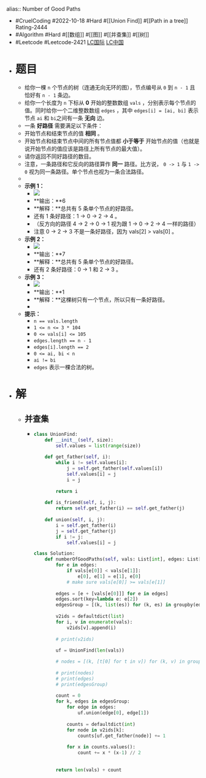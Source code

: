 alias:: Number of Good Paths

- #CruelCoding #2022-10-18 #Hard #[[Union Find]] #[[Path in a tree]] Rating-2444
- #Algorithm #Hard #[[数组]] #[[图]] #[[并查集]] #[[树]]
- #Leetcode #Leetcode-2421 [LC国际](https://leetcode.com/problems/number-of-good-paths/) [LC中国](https://leetcode.cn/problems/number-of-good-paths/)
- # 题目
	- 给你一棵 `n` 个节点的树（连通无向无环的图），节点编号从 `0` 到 `n - 1` 且恰好有 `n - 1` 条边。
	- 给你一个长度为 `n` 下标从 **0** 开始的整数数组 `vals` ，分别表示每个节点的值。同时给你一个二维整数数组 `edges` ，其中 `edges[i] = [ai, bi]` 表示节点 `ai` 和 `bi`之间有一条 **无向** 边。
	- 一条 **好路径** 需要满足以下条件：
	- 开始节点和结束节点的值 **相同** 。
	- 开始节点和结束节点中间的所有节点值都 **小于等于** 开始节点的值（也就是说开始节点的值应该是路径上所有节点的最大值）。
	- 请你返回不同好路径的数目。
	- 注意，一条路径和它反向的路径算作 **同一** 路径。比方说， `0 -> 1` 与 `1 -> 0` 视为同一条路径。单个节点也视为一条合法路径。
	-
	- **示例 1：**
		- ![](https://assets.leetcode.com/uploads/2022/08/04/f9caaac15b383af9115c5586779dec5.png)
		- **输出：**6
		- **解释：**总共有 5 条单个节点的好路径。
		- 还有 1 条好路径：1 -> 0 -> 2 -> 4 。
		- （反方向的路径 4 -> 2 -> 0 -> 1 视为跟 1 -> 0 -> 2 -> 4 一样的路径）
		- 注意 0 -> 2 -> 3 不是一条好路径，因为 vals[2] > vals[0] 。
	- **示例 2：**
		- ![](https://assets.leetcode.com/uploads/2022/08/04/149d3065ec165a71a1b9aec890776ff.png)
		- **输出：**7
		- **解释：**总共有 5 条单个节点的好路径。
		- 还有 2 条好路径：0 -> 1 和 2 -> 3 。
	- **示例 3：**
		- ![](https://assets.leetcode.com/uploads/2022/08/04/31705e22af3d9c0a557459bc7d1b62d.png)
		- **输出：**1
		- **解释：**这棵树只有一个节点，所以只有一条好路径。
		-
	- **提示：**
		- `n == vals.length`
		- `1 <= n <= 3 * 104`
		- `0 <= vals[i] <= 105`
		- `edges.length == n - 1`
		- `edges[i].length == 2`
		- `0 <= ai, bi < n`
		- `ai != bi`
		- `edges` 表示一棵合法的树。
- # 解
	- ## 并查集
		- ```python
		  class UnionFind:
		      def __init__(self, size):
		          self.values = list(range(size))
		      
		      def get_father(self, i):
		          while i != self.values[i]:
		              j = self.get_father(self.values[i])
		              self.values[i] = j
		              i = j
		          
		          return i
		      
		      def is_friend(self, i, j):
		          return self.get_father(i) == self.get_father(j)
		      
		      def union(self, i, j):
		          i = self.get_father(i)
		          j = self.get_father(j)
		          if i != j:
		              self.values[i] = j
		  
		  class Solution:
		      def numberOfGoodPaths(self, vals: List[int], edges: List[List[int]]) -> int:
		          for e in edges:
		              if vals[e[0]] < vals[e[1]]:
		                  e[0], e[1] = e[1], e[0]
		              # make sure vals[e[0]] >= vals[e[1]]
		          
		          edges = [e + [vals[e[0]]] for e in edges]
		          edges.sort(key=lambda e: e[2])
		          edgesGroup = [(k, list(es)) for (k, es) in groupby(edges, key=lambda x: x[-1])]
		          
		          v2ids = defaultdict(list)
		          for i, v in enumerate(vals):
		              v2ids[v].append(i)
		          
		          # print(v2ids)
		          
		          uf = UnionFind(len(vals))
		  
		          # nodes = [(k, [t[0] for t in v]) for (k, v) in groupby(sorted(enumerate(vals), key=lambda x: x[1]), key=lambda x: x[1])]
		          
		          # print(nodes)
		          # print(edges)
		          # print(edgesGroup)
		          
		          count = 0
		          for k, edges in edgesGroup:
		              for edge in edges:
		                  uf.union(edge[0], edge[1])
		              
		              counts = defaultdict(int)
		              for node in v2ids[k]:
		                  counts[uf.get_father(node)] += 1
		                  
		              for x in counts.values():
		                  count += x * (x-1) // 2
		                      
		          
		          return len(vals) + count
		  ```